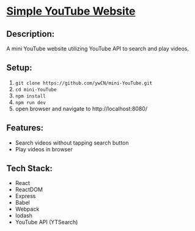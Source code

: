 # [Simple YouTube Website](https://youtube-yw.herokuapp.com)

## Description:
A mini YouTube website utilizing YouTube API to search and play videos.

## Setup:
1. `git clone https://github.com/ywCN/mini-YouTube.git`
2. `cd mini-YouTube`
3. `npm install`
4. `npm run dev`
5. open browser and navigate to http://localhost:8080/

## Features:
- Search videos without tapping search button
- Play videos in browser

## Tech Stack:
- React
- ReactDOM
- Express
- Babel
- Webpack
- lodash
- YouTube API (YTSearch)